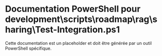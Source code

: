 # Documentation PowerShell pour development\scripts\roadmap\rag\sharing\Test-Integration.ps1

Cette documentation est un placeholder et doit être générée par un outil PowerShell spécifique.
